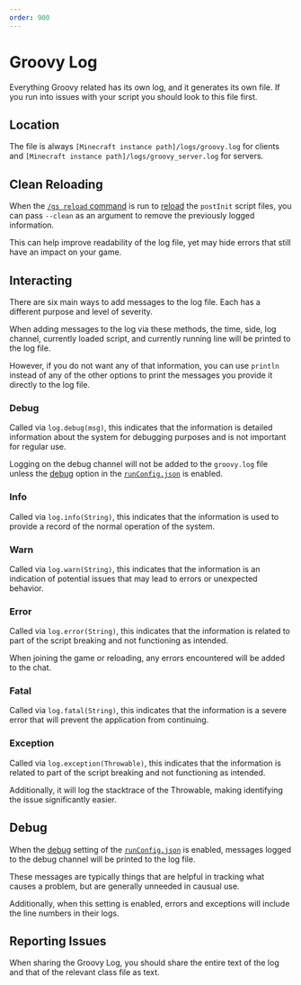```yaml
---
order: 900
---
```


# Groovy Log


Everything Groovy related has its own log, and it generates its own file.
If you run into issues with your script you should look to this file first.


## Location


The file is always `[Minecraft instance path]/logs/groovy.log` for clients
and `[Minecraft instance path]/logs/groovy_server.log` for servers.


## Clean Reloading

When the [`/gs reload` command](../minecraft/commands/index.md#reload) is run to [reload](./reloading.md)
the `postInit` script files, you can pass `--clean` as an argument to remove the previously logged information.

This can help improve readability of the log file, yet may hide errors that still have an impact on your game.


## Interacting


There are six main ways to add messages to the log file.
Each has a different purpose and level of severity.

When adding messages to the log via these methods,
the time, side, log channel, currently loaded script, and currently running line
will be printed to the log file.

However, if you do not want any of that information, you can use `println`
instead of any of the other options to print the messages you provide it directly to the log file.


### Debug


Called via `log.debug(msg)`, this indicates that the information is
detailed information about the system for debugging purposes and is not important for regular use.

Logging on the debug channel will not be added to the `groovy.log` file unless
the [debug](./run_config.md#debug) option in the [`runConfig.json`](./run_config.md) is enabled.


### Info


Called via `log.info(String)`, this indicates that the information is
used to provide a record of the normal operation of the system.


### Warn


Called via `log.warn(String)`, this indicates that the information is
an indication of potential issues that may lead to errors or unexpected behavior.


### Error


Called via `log.error(String)`, this indicates that the information is
related to part of the script breaking and not functioning as intended.

When joining the game or reloading, any errors encountered will be added to the chat.


### Fatal


Called via `log.fatal(String)`, this indicates that the information is
a severe error that will prevent the application from continuing.


### Exception


Called via `log.exception(Throwable)`, this indicates that the information is
related to part of the script breaking and not functioning as intended.

Additionally, it will log the stacktrace of the Throwable,
making identifying the issue significantly easier.


## Debug


When the [debug](./run_config.md#debug) setting of the [`runConfig.json`](./run_config.md) is enabled,
messages logged to the debug channel will be printed to the log file.

These messages are typically things that are helpful in tracking what causes a problem,
but are generally unneeded in causual use.

Additionally, when this setting is enabled, errors and exceptions will include the line numbers in their logs.


## Reporting Issues


When sharing the Groovy Log, you should share the entire text of the log and that of the relevant class file as text.
